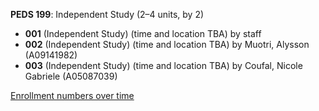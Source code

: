 **PEDS 199**: Independent Study (2–4 units, by 2)

- **001** (Independent Study) (time and location TBA) by staff
- **002** (Independent Study) (time and location TBA) by Muotri, Alysson (A09141982)
- **003** (Independent Study) (time and location TBA) by Coufal, Nicole Gabriele (A05087039)

[Enrollment numbers over time](./PEDS199.tsv)
